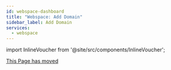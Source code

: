 ```yaml
---
id: webspace-dashboard
title: "Webspace: Add Domain"
sidebar_label: Add Domain
services:
  - webspace
---
```


import InlineVoucher from '@site/src/components/InlineVoucher';

[This Page has moved](webspace-adddomain.md)
